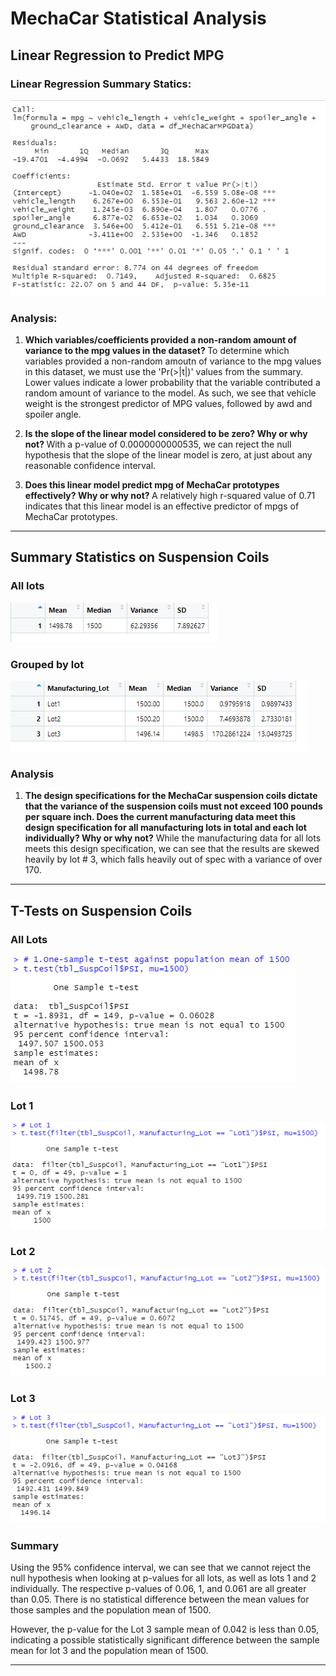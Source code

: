 # MechaCar Statistical Analysis

## Linear Regression to Predict MPG

### Linear Regression Summary Statics:

![Linear Regression Summary Statistics](https://github.com/noble190/MechaCar_Statistical_Analysis/blob/main/img/LinearRegressionSummary.png)

### Analysis:

1. <b>Which variables/coefficients provided a non-random amount of variance to the mpg values in the dataset? </b>
To determine which variables provided a non-random amoutn of variance to the mpg values in this dataset, we must use the 'Pr(>|t|)' values from the summary. Lower values indicate a lower probability that the variable contributed a random amount of variance to the model. As such, we see that vehicle weight is the strongest predictor of MPG values, followed by awd and spoiler angle.

2. <b>Is the slope of the linear model considered to be zero? Why or why not? </b>
With a p-value of 0.0000000000535, we can reject the null hypothesis that the slope of the linear model is zero, at just about any reasonable confidence interval.

3. <b>Does this linear model predict mpg of MechaCar prototypes effectively? Why or why not? </b>
A relatively high r-squared value of 0.71 indicates that this linear model is an effective predictor of mpgs of MechaCar prototypes.

<hr>

## Summary Statistics on Suspension Coils

### All lots
![Summary Statistics - all lots](https://github.com/noble190/MechaCar_Statistical_Analysis/blob/main/img/Summary_Total.png)

### Grouped by lot
![Summary Statistics - grouped by lot](https://github.com/noble190/MechaCar_Statistical_Analysis/blob/main/img/Summary_PerLot.png)

### Analysis

1. <b>The design specifications for the MechaCar suspension coils dictate that the variance of the suspension coils must not exceed 100 pounds per square inch. Does the current manufacturing data meet this design specification for all manufacturing lots in total and each lot individually? Why or why not?</b>
While the manufacturing data for all lots meets this design specification, we can see that the results are skewed heavily by lot # 3, which falls heavily out of spec with a variance of over 170.

<hr>

## T-Tests on Suspension Coils

### All Lots
![T-Test - All Lots](https://github.com/noble190/MechaCar_Statistical_Analysis/blob/main/img/TTestAll.png)

### Lot 1
![T-Test - Lot 1](https://github.com/noble190/MechaCar_Statistical_Analysis/blob/main/img/TTestLot1.png)

### Lot 2
![T-Test - Lot 2](https://github.com/noble190/MechaCar_Statistical_Analysis/blob/main/img/TTestLot2.png)

### Lot 3
![T-Test - Lot 3](https://github.com/noble190/MechaCar_Statistical_Analysis/blob/main/img/TTestLot3.png)

### Summary
Using the 95% confidence interval, we can see that we cannot reject the null hypothesis when looking at p-values for all lots, as well as lots 1 and 2 individually. The respective p-values of 0.06, 1, and 0.061 are all greater than 0.05. There is no statistical difference between the mean values for those samples and the population mean of 1500.

However, the p-value for the Lot 3 sample mean of 0.042 is less than 0.05, indicating a possible statistically significant difference between the sample mean for lot 3 and the population mean of 1500.

<hr>

